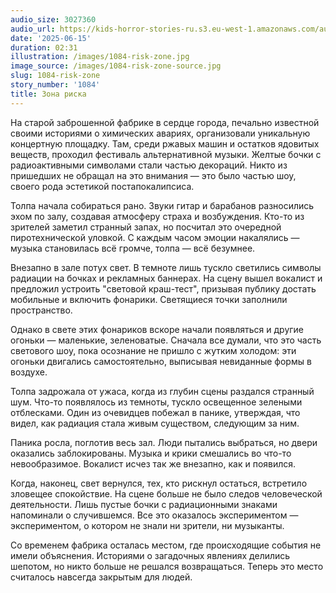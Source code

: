 ```yaml
---
audio_size: 3027360
audio_url: https://kids-horror-stories-ru.s3.eu-west-1.amazonaws.com/audio/1084-risk-zone.mp3
date: '2025-06-15'
duration: 02:31
illustration: /images/1084-risk-zone.jpg
image_source: /images/1084-risk-zone-source.jpg
slug: 1084-risk-zone
story_number: '1084'
title: Зона риска
---
```


На старой заброшенной фабрике в сердце города, печально известной своими историями о химических авариях, организовали уникальную концертную площадку. Там, среди ржавых машин и остатков ядовитых веществ, проходил фестиваль альтернативной музыки. Желтые бочки с радиоактивными символами стали частью декораций. Никто из пришедших не обращал на это внимания — это было частью шоу, своего рода эстетикой постапокалипсиса.

Толпа начала собираться рано. Звуки гитар и барабанов разносились эхом по залу, создавая атмосферу страха и возбуждения. Кто-то из зрителей заметил странный запах, но посчитал это очередной пиротехнической уловкой. С каждым часом эмоции накалялись — музыка становилась всё громче, толпа — всё безумнее.

Внезапно в зале потух свет. В темноте лишь тускло светились символы радиации на бочках и рекламных баннерах. На сцену вышел вокалист и предложил устроить "световой краш-тест", призывая публику достать мобильные и включить фонарики. Светящиеся точки заполнили пространство.

Однако в свете этих фонариков вскоре начали появляться и другие огоньки — маленькие, зеленоватые. Сначала все думали, что это часть светового шоу, пока осознание не пришло с жутким холодом: эти огоньки двигались самостоятельно, выписывая невиданные формы в воздухе.

Толпа задрожала от ужаса, когда из глубин сцены раздался странный шум. Что-то появлялось из темноты, тускло освещенное зелеными отблесками. Один из очевидцев побежал в панике, утверждая, что видел, как радиация стала живым существом, следующим за ним.

Паника росла, поглотив весь зал. Люди пытались выбраться, но двери оказались заблокированы. Музыка и крики смешались во что-то невообразимое. Вокалист исчез так же внезапно, как и появился.

Когда, наконец, свет вернулся, тех, кто рискнул остаться, встретило зловещее спокойствие. На сцене больше не было следов человеческой деятельности. Лишь пустые бочки с радиационными знаками напоминали о случившемся. Все это оказалось экспериментом — экспериментом, о котором не знали ни зрители, ни музыканты.

Со временем фабрика осталась местом, где происходящие события не имели объяснения. Историями о загадочных явлениях делились шепотом, но никто больше не решался возвращаться. Теперь это место считалось навсегда закрытым для людей.